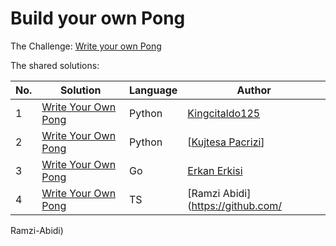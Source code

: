 # Build your own Pong

The Challenge: [Write your own Pong](https://codingchallenges.fyi/challenges/challenge-pong)

The shared solutions:

| No. | Solution                                                        | Language | Author                                               |
|-----|-----------------------------------------------------------------|----------|------------------------------------------------------|
| 1   | [Write Your Own Pong](https://github.com/Kingcitaldo125/PyPong) | Python   | [Kingcitaldo125](https://github.com/Kingcitaldo125/) |
| 2   | [Write Your Own Pong](https://github.com/KPaccarizi/_Pong_Game) | Python   | [[Kujtesa Pacrizi](https://github.com/KPaccarizi)]   |
| 3   | [Write Your Own Pong](https://github.com/Erkanerkisi/pong)      | Go       | [Erkan Erkisi](https://github.com/Erkanerkisi)       |
| 4   | [Write Your Own Pong](https://github.com/Ramzi-Abidi/Pong)      | TS       | [Ramzi Abidi](https://github.com/
Ramzi-Abidi)